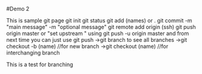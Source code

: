 #Demo 2

This is sample git page 
git init
git status
git add (names) or .
git commit -m "main message" -m "optional message"
git remote add origin (ssh)
git push origin master or "set upstream " using git push -u origin master and from next time you can just use git push
->git branch to see all branches
->git checkout -b (name) //for new branch
->git checkout (name) //for interchanging branch

This is a test for branching

